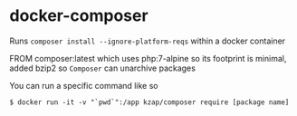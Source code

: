 docker-composer
============

Runs `composer install --ignore-platform-reqs` within a docker container

FROM composer:latest which uses php:7-alpine so its footprint is minimal, added bzip2 so `Composer` can unarchive packages

You can run a specific command like so 

    $ docker run -it -v "`pwd`":/app kzap/composer require [package name]


